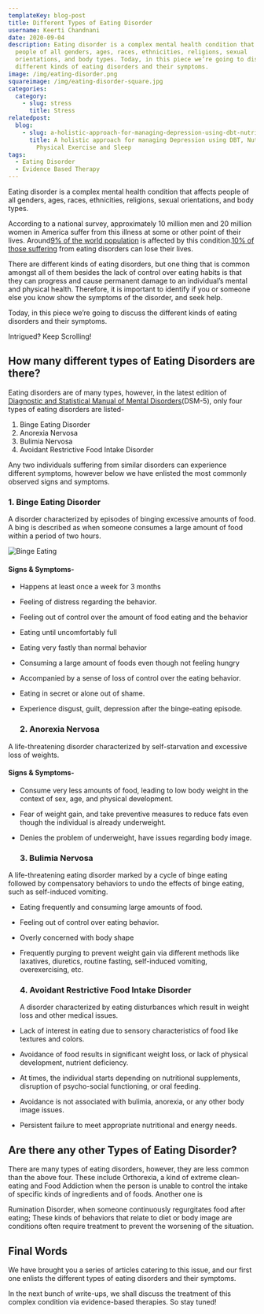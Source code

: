 ```yaml
---
templateKey: blog-post
title: Different Types of Eating Disorder
username: Keerti Chandnani
date: 2020-09-04
description: Eating disorder is a complex mental health condition that affects
  people of all genders, ages, races, ethnicities, religions, sexual
  orientations, and body types. Today, in this piece we’re going to discuss the
  different kinds of eating disorders and their symptoms.
image: /img/eating-disorder.png
squareimage: /img/eating-disorder-square.jpg
categories:
  category:
    - slug: stress
      title: Stress
relatedpost:
  blog:
    - slug: a-holistic-approach-for-managing-depression-using-dbt-nutrition-hrv-and-physical-exercise
      title: A holistic approach for managing Depression using DBT, Nutrition, HRV,
        Physical Exercise and Sleep
tags:
  - Eating Disorder
  - Evidence Based Therapy
---
```

<!--StartFragment-->

Eating disorder is a complex mental health condition that affects people of all genders, ages, races, ethnicities, religions, sexual orientations, and body types.

According to a national survey, approximately 10 million men and 20 million women in America suffer from this illness at some or other point of their lives. Around[9% of the world population](https://academic.oup.com/ajcn/article/109/5/1402/5480601#137318890) is affected by this condition.[10% of those suffering](https://bmcmedicine.biomedcentral.com/articles/10.1186/s12916-019-1352-3) from eating disorders can lose their lives.

There are different kinds of eating disorders, but one thing that is common amongst all of them besides the lack of control over eating habits is that they can progress and cause permanent damage to an individual’s mental and physical health. Therefore, it is important to identify if you or someone else you know show the symptoms of the disorder, and seek help.

Today, in this piece we’re going to discuss the different kinds of eating disorders and their symptoms.

Intrigued? Keep Scrolling!

<!--StartFragment-->

## How many different types of Eating Disorders are there?

Eating disorders are of many types, however, in the latest edition of [Diagnostic and Statistical Manual of Mental Disorders](https://www.psychiatry.org/psychiatrists/practice/dsm)(DSM-5), only four types of eating disorders are listed-

1. Binge Eating Disorder
2. Anorexia Nervosa
3. Bulimia Nervosa
4. Avoidant Restrictive Food Intake Disorder

Any two individuals suffering from similar disorders can experience different symptoms, however below we have enlisted the most commonly observed signs and symptoms.

### 1. Binge Eating Disorder

A disorder characterized by episodes of binging excessive amounts of food. A bing is described as when someone consumes a large amount of food within a period of two hours.

![Binge Eating](/img/binge-eating.jpg "Binge Eating")

#### Signs & Symptoms-

* Happens at least once a week for 3 months
* Feeling of distress regarding the behavior.
* Feeling out of control over the amount of food eating and the behavior
* Eating until uncomfortably full
* Eating very fastly than normal behavior
* Consuming a large amount of foods even though not feeling hungry
* Accompanied by a sense of loss of control over the eating behavior.
* Eating in secret or alone out of shame.
* Experience disgust, guilt, depression after the binge-eating episode.

  ### 2. Anorexia Nervosa

A life-threatening disorder characterized by self-starvation and excessive loss of weights.

#### Signs & Symptoms-

* Consume very less amounts of food, leading to low body weight in the context of sex, age, and physical development.
* Fear of weight gain, and take preventive measures to reduce fats even though the individual is already underweight.
* Denies the problem of underweight, have issues regarding body image.

  ### 3. Bulimia Nervosa

A life-threatening eating disorder marked by a cycle of binge eating followed by compensatory behaviors to undo the effects of binge eating, such as self-induced vomiting.

* Eating frequently and consuming large amounts of food.
* Feeling out of control over eating behavior.
* Overly concerned with body shape
* Frequently purging to prevent weight gain via different methods like laxatives, diuretics, routine fasting, self-induced vomiting, overexercising, etc.

  ### 4. Avoidant Restrictive Food Intake Disorder

  A disorder characterized by eating disturbances which result in weight loss and other medical issues.

* Lack of interest in eating due to sensory characteristics of food like textures and colors.
* Avoidance of food results in significant weight loss, or lack of physical development, nutrient deficiency.
* At times, the individual starts depending on nutritional supplements, disruption of psycho-social functioning, or oral feeding.
* Avoidance is not associated with bulimia, anorexia, or any other body image issues.
* Persistent failure to meet appropriate nutritional and energy needs.

## Are there any other Types of Eating Disorder?

There are many types of eating disorders, however, they are less common than the above four. These include Orthorexia, a kind of extreme clean-eating and Food Addiction when the person is unable to control the intake of specific kinds of ingredients and of foods. Another one is

Rumination Disorder, when someone continuously regurgitates food after eating; These kinds of behaviors that relate to diet or body image are conditions often require treatment to prevent the worsening of the situation.

## Final Words

We have brought you a series of articles catering to this issue, and our first one enlists the different types of eating disorders and their symptoms.

In the next bunch of write-ups, we shall discuss the treatment of this complex condition via evidence-based therapies. So stay tuned!



<!--EndFragment-->

<!--EndFragment-->